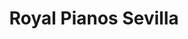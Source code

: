 ---
title: "Royal Pianos Sevilla"
url: /mairena-del-aljarafe/royal-pianos-sevilla/
shop: instrumento musical
---